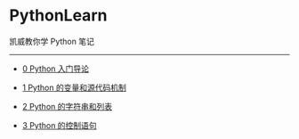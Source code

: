 # PythonLearn

凯威教你学 Python 笔记

---

-   [0 Python 入门导论](docs/0_Python_入门导论.md)

-   [1 Python 的变量和源代码机制](docs/1_Python的变量和源代码机制.md)

-   [2 Python 的字符串和列表](docs/2_Python的字符串和列表.md)

-   [3 Python 的控制语句](docs/3_Python的控制语句.md)
